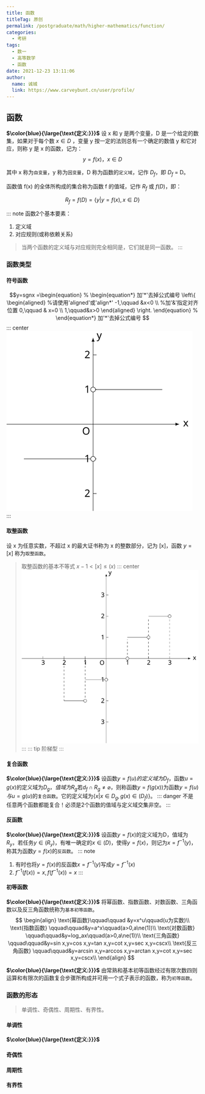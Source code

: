 ```yaml
---
title: 函数
titleTag: 原创
permalink: /postgraduate/math/higher-mathematics/function/
categories: 
  - 考研
tags: 
  - 数一
  - 高等数学
  - 函数
date: 2021-12-23 13:11:06
author: 
  name: 诚城
  link: https://www.carveybunt.cn/user/profile/
---
```

## 函数
**$\color{blue}{\large{\text{定义:}}}$** 设 x 和 y 是两个变量，D 是一个给定的数集，如果对于每个数 $x\in{D}$ ，变量 y 按一定的法则总有一个确定的数值 y 和它对应，则称 y 是 x 的函数，记为：
$$y= f(x)，x\in{D}$$

其中 x 称为`自变量`，y 称为`因变量`，D 称为函数的`定义域`，记作 $D_f$，即  $D_f$ = D。

函数值 f(x) 的全体所构成的集合称为函数 f 的值域，记作 $R_f$ 或 $f(D)$，即：

$$R_f=f(D) = \{y|y=f(x),{x}\in{D}\}$$

<!-- more -->
::: note
函数2个基本要素：
  1. 定义域
  2. 对应规则(或称依赖关系)
   
> 当两个函数的定义域与对应规则完全相同是，它们就是同一函数。
:::
### 函数类型
#### 符号函数
$$y=sgnx =\begin{equation}
   % \begin{equation*} 加'*'去掉公式编号
   \left\{
   \begin{aligned}     %请使用'aligned'或'align*'
   -1,\qquad &x<0  \\     %加'&'指定对齐位置
   0,\qquad & x=0 \\
   1,\qquad&x>0
   \end{aligned}
   \right.
   \end{equation}
   % \end{equation*}   加'*'去掉公式编号
$$
::: center
![符号函数](/img/高等数学/符号函数.svg)
:::
#### 取整函数
设 x 为任意实数，不超过 x 的最大证书称为 x 的整数部分，记为 [x]，函数 $y=[x]$ 称为`取整函数`。
> 取整函数的基本不等式 $x-1<[x]\le(x)$
::: center
![取整函数](/img/高等数学/取整函数.svg)
:::
::: tip
阶梯型
:::
#### 复合函数
**$\color{blue}{\large{\text{定义:}}}$** 设函数$y=f(u)的定义域为D_f$，函数$u=g(x)$的定义域为$D_g，值域为R_g$若$d_f\cap{R_g}\ne{\varnothing}$，则称函数$y=f(g(x))$为函数$y=f(u)与u=g(u)$的`复合函数`。它的定义域为$\{x|x\in{D_g},g(x)\in(D_f)\}$。
::: danger
不是任意两个函数都能复合！必须是2个函数的值域与定义域交集非空。
:::
#### 反函数
**$\color{blue}{\large{\text{定义:}}}$** 设函数$y=f(x)$的定义域为D，值域为$R_y$，若任务$y\in(R_y)$，有唯一确定的$x\in(D)$，使得$y=f(x)$，则记为$x=f^{-1}(y)$，称其为函数$y=f(x)$的`反函数`。
::: note
1. 有时也将$y=f(x)$的反函数$x=f^{-1}(y)$写成$y=f^{-1}(x)$
2. $f^{-1}(f(x))=x,\,f(f^{-1}(x))=x$
:::
#### 初等函数
**$\color{blue}{\large{\text{定义:}}}$** 将幂函数、指数函数、对数函数、三角函数以及反三角函数统称为`基本初等函数`。
$$
\begin{align}
  \text{幂函数}\qquad\qquad &y=x^u\qquad(u为实数)\\ 
  \text{指数函数} \qquad\qquad&y=a^x\qquad(a>0,a\ne(1))\\
  \text{对数函数} \qquad\qquad&y=log_ax\qquad(a>0,a\ne(1))\\
  \text{三角函数} \qquad\qquad&y=sin x,y=cos x,y=tan x,y=cot x,y=sec x,y=cscx\\
  \text{反三角函数} \qquad\qquad&y=arcsin x,y=arccos x,y=arctan x,y=cot x,y=sec x,y=cscx\\
\end{align}
$$

**$\color{blue}{\large{\text{定义:}}}$** 由常熟和基本初等函数经过有限次数四则运算和有限次的函数复合步骤所构成并可用一个式子表示的函数，称为`初等函数`。
### 函数的形态
> 单调性、奇偶性、周期性、有界性。
#### 单调性
**$\color{blue}{\large{\text{定义:}}}$** 
#### 奇偶性
#### 周期性
#### 有界性



